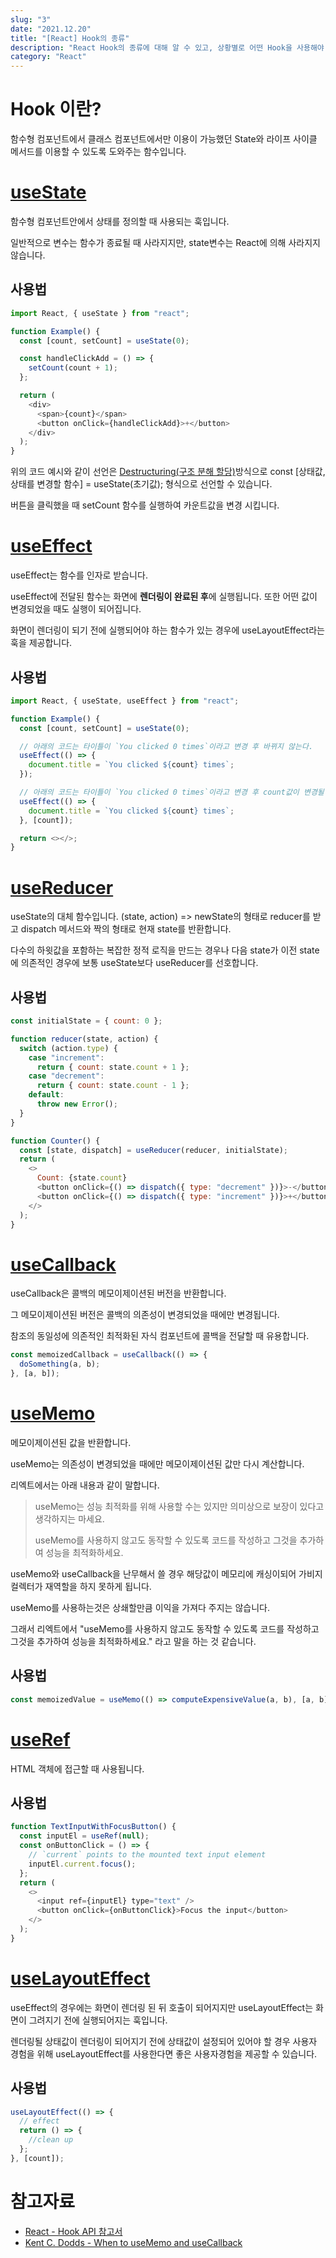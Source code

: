 ```yaml
---
slug: "3"
date: "2021.12.20"
title: "[React] Hook의 종류"
description: "React Hook의 종류에 대해 알 수 있고, 상황별로 어떤 Hook을 사용해야 하는지 알 수 있다."
category: "React"
---
```


# Hook 이란?

함수형 컴포넌트에서 클래스 컴포넌트에서만 이용이 가능했던 State와 라이프 사이클 메서드를 이용할 수 있도록 도와주는 함수입니다.

# [useState](https://ko.reactjs.org/docs/hooks-state.html)

함수형 컴포넌트안에서 상태를 정의할 때 사용되는 훅입니다.

일반적으로 변수는 함수가 종료될 때 사라지지만, state변수는 React에 의해 사라지지 않습니다.

## 사용법

```javascript
import React, { useState } from "react";

function Example() {
  const [count, setCount] = useState(0);

  const handleClickAdd = () => {
    setCount(count + 1);
  };

  return (
    <div>
      <span>{count}</span>
      <button onClick={handleClickAdd}>+</button>
    </div>
  );
}
```

위의 코드 예시와 같이 선언은 [Destructuring(구조 분해 할당)](https://developer.mozilla.org/ko/docs/Web/JavaScript/Reference/Operators/Destructuring_assignment)방식으로 const [상태값, 상태를 변경할 함수] = useState(초기값); 형식으로 선언할 수 있습니다.

버튼을 클릭했을 때 setCount 함수를 실행하여 카운트값을 변경 시킵니다.

# [useEffect](https://ko.reactjs.org/docs/hooks-effect.html)

useEffect는 함수를 인자로 받습니다.

useEffect에 전달된 함수는 화면에 <strong>렌더링이 완료된 후</strong>에 실행됩니다. 또한 어떤 값이 변경되었을 때도 실행이 되어집니다.

화면이 렌더링이 되기 전에 실행되어야 하는 함수가 있는 경우에 useLayoutEffect라는 훅을 제공합니다.

## 사용법

```javascript
import React, { useState, useEffect } from "react";

function Example() {
  const [count, setCount] = useState(0);

  // 아래의 코드는 타이틀이 `You clicked 0 times`이라고 변경 후 바뀌지 않는다.
  useEffect(() => {
    document.title = `You clicked ${count} times`;
  });

  // 아래의 코드는 타이틀이 `You clicked 0 times`이라고 변경 후 count값이 변경될 때 마다 타이틀이 업데이트 된다.
  useEffect(() => {
    document.title = `You clicked ${count} times`;
  }, [count]);

  return <></>;
}
```

# [useReducer](https://ko.reactjs.org/docs/hooks-reference.html#usereducer)

useState의 대체 함수입니다. (state, action) => newState의 형태로 reducer를 받고 dispatch 메서드와 짝의 형태로 현재 state를 반환합니다.

다수의 하윗값을 포함하는 복잡한 정적 로직을 만드는 경우나 다음 state가 이전 state에 의존적인 경우에 보통 useState보다 useReducer를 선호합니다.

## 사용법

```javascript
const initialState = { count: 0 };

function reducer(state, action) {
  switch (action.type) {
    case "increment":
      return { count: state.count + 1 };
    case "decrement":
      return { count: state.count - 1 };
    default:
      throw new Error();
  }
}

function Counter() {
  const [state, dispatch] = useReducer(reducer, initialState);
  return (
    <>
      Count: {state.count}
      <button onClick={() => dispatch({ type: "decrement" })}>-</button>
      <button onClick={() => dispatch({ type: "increment" })}>+</button>
    </>
  );
}
```

# [useCallback](https://ko.reactjs.org/docs/hooks-reference.html#usereducer)

useCallback은 콜백의 메모이제이션된 버전을 반환합니다.

그 메모이제이션된 버전은 콜백의 의존성이 변경되었을 때에만 변경됩니다.

참조의 동일성에 의존적인 최적화된 자식 컴포넌트에 콜백을 전달할 때 유용합니다.

```javascript
const memoizedCallback = useCallback(() => {
  doSomething(a, b);
}, [a, b]);
```

# [useMemo](https://ko.reactjs.org/docs/hooks-reference.html#usememo)

메모이제이션된 값을 반환합니다.

useMemo는 의존성이 변경되었을 때에만 메모이제이션된 값만 다시 계산합니다.

리엑트에서는 아래 내용과 같이 말합니다.

> <p>useMemo는 성능 최적화를 위해 사용할 수는 있지만 의미상으로 보장이 있다고 생각하지는 마세요.<p>
> <p>useMemo를 사용하지 않고도 동작할 수 있도록 코드를 작성하고 그것을 추가하여 성능을 최적화하세요.<p>

useMemo와 useCallback을 난무해서 쓸 경우 해당값이 메모리에 캐싱이되어 가비지컬렉터가 재역할을 하지 못하게 됩니다.

useMemo를 사용하는것은 상쇄할만큼 이익을 가져다 주지는 않습니다.

그래서 리엑트에서 "useMemo를 사용하지 않고도 동작할 수 있도록 코드를 작성하고 그것을 추가하여 성능을 최적화하세요." 라고 말을 하는 것 같습니다.

## 사용법

```javascript
const memoizedValue = useMemo(() => computeExpensiveValue(a, b), [a, b]);
```

# [useRef](https://ko.reactjs.org/docs/hooks-reference.html#useref)

HTML 객체에 접근할 때 사용됩니다.

## 사용법

```javascript
function TextInputWithFocusButton() {
  const inputEl = useRef(null);
  const onButtonClick = () => {
    // `current` points to the mounted text input element
    inputEl.current.focus();
  };
  return (
    <>
      <input ref={inputEl} type="text" />
      <button onClick={onButtonClick}>Focus the input</button>
    </>
  );
}
```

# [useLayoutEffect](https://ko.reactjs.org/docs/hooks-reference.html#uselayouteffect)

useEffect의 경우에는 화면이 렌더링 된 뒤 호출이 되어지지만 useLayoutEffect는 화면이 그려지기 전에 실행되어지는 훅입니다.

렌더링될 상태값이 렌더링이 되어지기 전에 상태값이 설정되어 있어야 할 경우 사용자 경험을 위해 useLayoutEffect를 사용한다면 좋은 사용자경험을 제공할 수 있습니다.

## 사용법

```javascript
useLayoutEffect(() => {
  // effect
  return () => {
    //clean up
  };
}, [count]);
```

# 참고자료

- [React - Hook API 참고서](https://ko.reactjs.org/docs/hooks-reference.html)
- [Kent C. Dodds - When to useMemo and useCallback](https://kentcdodds.com/blog/usememo-and-usecallback?ck_subscriber_id=1410661209)
